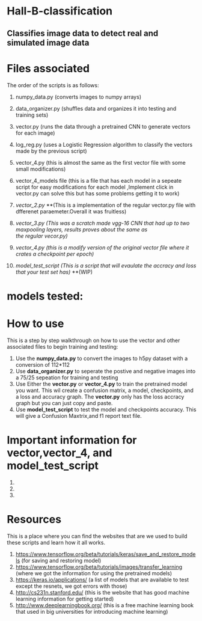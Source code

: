 # Hall-B-classification
## Classifies image data to detect real and simulated image data


# Files associated
The order of the scripts is as follows:
  1. numpy_data.py (converts images to numpy arrays)
  
  2. data_organizer.py (shuffles data and organizes it into testing and training sets)
  
  3. vector.py (runs the data through a pretrained CNN to generate vectors for each image)
  
  4. log_reg.py (uses a Logistic Regression algorithm to classify the vectors made by the previous script)
  
  5. vector_4.py (this is almost the same as the first vector file with some small modifications)
  
  6. vector_4_models file (this is a file that has each model in a sepeate script for easy modifications for each model
                          ,Implement click in vector.py can solve this but has some problems getting it to work)
                          
  

  



  1. *vector_2.py* **(This is a implementation of the regular vector.py file with dfferenet paraemeter.Overall it was fruitless)
  
  2. *vector_3.py* *(This was a scratch made vgg-16 CNN that had up to two maxpooling layers, results proves about the same as*        
                   *the regular vecor.py)*
                  
  3. *vector_4.py* *(this is a modify version of the original vector file where it crates a checkpoint per epoch)*
  
  4. *model_test_script* *(This is a script that will evaulate the accracy and loss that your test set has)* **(WIP)
  
  
  

# models tested:






# How to use
This is a step by step walkthrough on how to use the vector and other associated files to begin training and testing:

1. Use the **numpy_data.py** to convert the images to h5py dataset with a conversion of 112*112
2. Use **data_organizer.py** to seperate the postive and  negative images into a 75/25 sepeation for training and testing
3. Use Either the **vector.py** or **vector_4.py**  to train the pretrained model you want. This wil create a confusion matrix, a model,    checkpoints, and a loss and accuracy graph. The **vector.py** only has the loss accracy graph but you can just copy and paste.
4. Use **model_test_script** to test the model and checkpoints accuracy. This will give a Confusion Maxtrix,and  f1 report text file.


# Important information for vector,vector_4, and model_test_script
1.
2.
3.

# Resources
This is a place where you can find the websites that are we used to build these scripts and learn how it all works.

1. https://www.tensorflow.org/beta/tutorials/keras/save_and_restore_models (for saving and restoring model)
2. https://www.tensorflow.org/beta/tutorials/images/transfer_learning (where we got the information for using the pretrained models)
3. https://keras.io/applications/ (a list of models that are available to test except the resnets, we got errors with those)
4. http://cs231n.stanford.edu/ (this is the website that has good machine learning information for getting started)
5. http://www.deeplearningbook.org/ (this is a free machine learning book that used in big universities for introducing machine learning)
